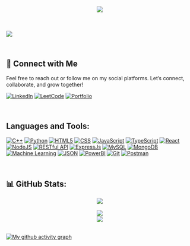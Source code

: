 <!-- Banner Image -->

<h1 align="center">
     <img src="https://readme-typing-svg.herokuapp.com/?font=Fira+Code&size=32&center=true&vCenter=true&width=500&height=70&duration=4000&lines=Hi+There!+👋;+I'm+Shrasti+Agarwal;I'm+a+Developer+👩‍💻;I'm+an+AI+Enthusiast+🤖+🧠;I'm+a+Passionate+Coder+👩‍💻;" />
</h1>

<br>

<div>

<!-- Right side coding animation -->


<!-- Profile views -->
![](https://komarev.com/ghpvc/?username=shrash9&label=PROFILE+VIEWS&color=FF2F40&style=flat-square)

</div>

<br>

<h2 align="left">🤝 Connect with Me</h2>

Feel free to reach out or follow me on my social platforms. Let’s connect, collaborate, and grow together!


[![LinkedIn](https://img.shields.io/badge/LinkedIn-%230A66C2.svg?style=for-the-badge&logo=linkedin&logoColor=white)](https://linkedin.com/in/shrash9/)
[![LeetCode](https://img.shields.io/badge/LeetCode-%23FFA015.svg?style=for-the-badge&logo=LeetCode&logoColor=black)](https://leetcode.com/shrash9/)
[![Portfolio](https://img.shields.io/badge/Portfolio-000000.svg?style=for-the-badge&logo=web&logoColor=white)](https://your-portfolio-link.com)

<br>

<h2 align="left">Languages and Tools:</h2>

[![C++](https://img.shields.io/badge/c++-%2300599C.svg?style=for-the-badge&logo=c%2B%2B&logoColor=white)](https://isocpp.org/)
[![Python](https://img.shields.io/badge/Python-14354C?style=for-the-badge&logo=python&logoColor=white)](https://www.python.org/)
[![HTML5](https://img.shields.io/badge/html5-%23E34F26.svg?style=for-the-badge&logo=html5&logoColor=white)](https://developer.mozilla.org/en-US/docs/Web/HTML)
[![CSS](https://img.shields.io/badge/CSS-563d7c?&style=for-the-badge&logo=css3&logoColor=white)](https://developer.mozilla.org/en-US/docs/Web/CSS)
[![JavaScript](https://img.shields.io/badge/javascript-%23323330.svg?style=for-the-badge&logo=javascript&logoColor=%23F7DF1E)](https://developer.mozilla.org/en-US/docs/Web/JavaScript)
[![TypeScript](https://img.shields.io/badge/TypeScript-007ACC?style=for-the-badge&logo=typescript&logoColor=white)](https://www.typescriptlang.org/)
[![React](https://img.shields.io/badge/react-%2320232a.svg?style=for-the-badge&logo=react&logoColor=%2361DAFB)](https://reactjs.org/)
[![NodeJS](https://img.shields.io/badge/node.js-6DA55F?style=for-the-badge&logo=node.js&logoColor=white)](https://nodejs.org/)
[![RESTful API](https://img.shields.io/badge/RESTful_API-02569B?style=for-the-badge)](https://restfulapi.net/)
[![ExpressJs](https://img.shields.io/badge/Express.js-404D59?style=for-the-badge)](https://expressjs.com/)
[![MySQL](https://img.shields.io/badge/MySQL-00000F?style=for-the-badge&logo=mysql&logoColor=white)](https://www.mysql.com/)
[![MongoDB](https://img.shields.io/badge/MongoDB-%234ea94b.svg?style=for-the-badge&logo=mongodb&logoColor=white)](https://www.mongodb.com/)
[![Machine Learning](https://img.shields.io/badge/Machine_Learning-06595C?style=for-the-badge)](https://en.wikipedia.org/wiki/Machine_learning)
[![JSON](https://img.shields.io/badge/JSON-000000?style=for-the-badge&logo=json&logoColor=white)](https://www.json.org/json-en.html)
[![PowerBI](https://img.shields.io/badge/PowerBI-F2C811?style=for-the-badge&logo=powerbi&logoColor=black)](https://powerbi.microsoft.com/)
[![Git](https://img.shields.io/badge/Git-F05032?style=for-the-badge&logo=git&logoColor=white)](https://git-scm.com/)
[![Postman](https://img.shields.io/badge/Postman-FF6C37?style=for-the-badge&logo=postman&logoColor=white)](https://www.postman.com/)

<br>

## 📊 GitHub Stats:
<div align="center">
      <img src="https://github-readme-stats.vercel.app/api?username=shrash9&theme=chartreuse-dark&hide_border=false&include_all_commits=true&count_private=true"/> <br/>
</div>
<br/>
<div align="center">
     <img src="https://github-readme-streak-stats.herokuapp.com/?user=shrash9&theme=chartreuse-dark&hide_border=false"/> <br/>
</div>

    
<div align="center">
     <img src="https://github-readme-stats.vercel.app/api/top-langs/?username=shrash9&theme=chartreuse-dark&hide_border=false&include_all_commits=true&count_private=true&layout=compact"/>
</div>

<br>

[![My github activity graph](https://github-readme-activity-graph.vercel.app/graph?username=shrash9&theme=chartreuse-dark&hide_border=false)](https://github.com/shrash9/) 
